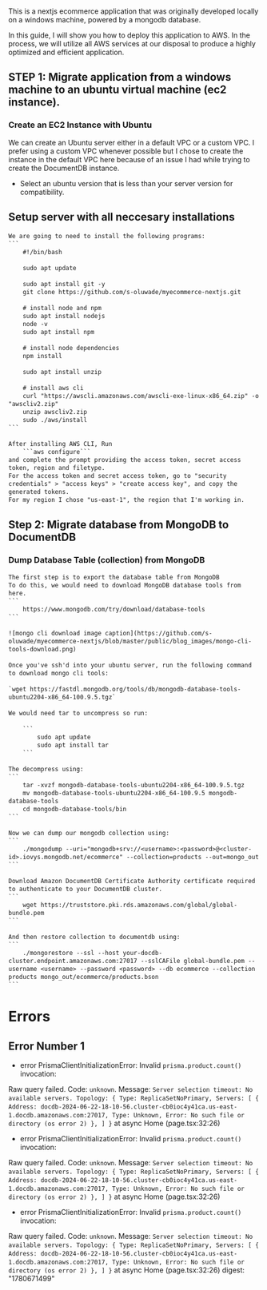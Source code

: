 ### 

This is a nextjs ecommerce application that was originally developed locally on a windows machine, powered by a mongodb database.

In this guide, I will show you how to deploy this application to AWS. In the process, we will utilize all AWS services at our disposal to produce a highly optimized and efficient application.




## STEP 1: Migrate application from a windows machine to an ubuntu virtual machine (ec2 instance).

### Create an EC2 Instance with Ubuntu 

We can create an Ubuntu server either in a default VPC or a custom VPC. I prefer using a custom VPC whenever possible but I chose to create the instance in the default VPC here because of an issue I had while trying to create the DocumentDB instance.

- Select an ubuntu version that is less than your server version for compatibility. 

## Setup server with all neccesary installations
    We are going to need to install the following programs:
    ```    
        #!/bin/bash
        
        sudo apt update

        sudo apt install git -y
        git clone https://github.com/s-oluwade/myecommerce-nextjs.git
                
        # install node and npm
        sudo apt install nodejs
        node -v
        sudo apt install npm

        # install node dependencies
        npm install

        sudo apt install unzip

        # install aws cli
        curl "https://awscli.amazonaws.com/awscli-exe-linux-x86_64.zip" -o "awscliv2.zip"
        unzip awscliv2.zip
        sudo ./aws/install
    ```

    After installing AWS CLI, Run 
        ```aws configure``` 
    and complete the prompt providing the access token, secret access token, region and filetype. 
    For the access token and secret access token, go to "security credentials" > "access keys" > "create access key", and copy the generated tokens. 
    For my region I chose "us-east-1", the region that I'm working in.

    
    
## Step 2: Migrate database from MongoDB to DocumentDB

### Dump Database Table (collection) from MongoDB 
        
    The first step is to export the database table from MongoDB 
    To do this, we would need to download MongoDB database tools from here.
    ```
        https://www.mongodb.com/try/download/database-tools
    ```

    ![mongo cli download image caption](https://github.com/s-oluwade/myecommerce-nextjs/blob/master/public/blog_images/mongo-cli-tools-download.png)

    Once you've ssh'd into your ubuntu server, run the following command to download mongo cli tools:

    `wget https://fastdl.mongodb.org/tools/db/mongodb-database-tools-ubuntu2204-x86_64-100.9.5.tgz`

    We would need tar to uncompress so run: 
        
        ```
            sudo apt update
            sudo apt install tar
        ```
    
    The decompress using:
    ```
        tar -xvzf mongodb-database-tools-ubuntu2204-x86_64-100.9.5.tgz
        mv mongodb-database-tools-ubuntu2204-x86_64-100.9.5 mongodb-database-tools
        cd mongodb-database-tools/bin
    ```

    Now we can dump our mongodb collection using:
    ```
        ./mongodump --uri="mongodb+srv://<username>:<password>@<cluster-id>.iovys.mongodb.net/ecommerce" --collection=products --out=mongo_out
    ```

    Download Amazon DocumentDB Certificate Authority certificate required to authenticate to your DocumentDB cluster.
    ```
        wget https://truststore.pki.rds.amazonaws.com/global/global-bundle.pem
    ```
    
    And then restore collection to documentdb using:
    ```
        ./mongorestore --ssl --host your-docdb-cluster.endpoint.amazonaws.com:27017 --sslCAFile global-bundle.pem --username <username> --password <password> --db ecommerce --collection products mongo_out/ecommerce/products.bson
    ```

# Errors
## Error Number 1
- error PrismaClientInitializationError: 
Invalid `prisma.product.count()` invocation:


Raw query failed. Code: `unknown`. Message: `Server selection timeout: No available servers. Topology: { Type: ReplicaSetNoPrimary, Servers: [ { Address: docdb-2024-06-22-18-10-56.cluster-cb0ioc4y41ca.us-east-1.docdb.amazonaws.com:27017, Type: Unknown, Error: No such file or directory (os error 2) }, ] }`
    at async Home (page.tsx:32:26)
- error PrismaClientInitializationError: 
Invalid `prisma.product.count()` invocation:


Raw query failed. Code: `unknown`. Message: `Server selection timeout: No available servers. Topology: { Type: ReplicaSetNoPrimary, Servers: [ { Address: docdb-2024-06-22-18-10-56.cluster-cb0ioc4y41ca.us-east-1.docdb.amazonaws.com:27017, Type: Unknown, Error: No such file or directory (os error 2) }, ] }`
    at async Home (page.tsx:32:26)
- error PrismaClientInitializationError: 
Invalid `prisma.product.count()` invocation:


Raw query failed. Code: `unknown`. Message: `Server selection timeout: No available servers. Topology: { Type: ReplicaSetNoPrimary, Servers: [ { Address: docdb-2024-06-22-18-10-56.cluster-cb0ioc4y41ca.us-east-1.docdb.amazonaws.com:27017, Type: Unknown, Error: No such file or directory (os error 2) }, ] }`
    at async Home (page.tsx:32:26)
digest: "1780671499"